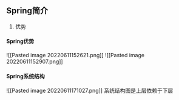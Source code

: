## Spring简介
1. 优势

#### Spring优势
![[Pasted image 20220611152621.png]]
![[Pasted image 20220611152907.png]]

#### Spring系统结构
![[Pasted image 20220611171027.png]]
系统结构图是上层依赖于下层
